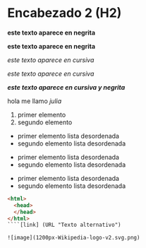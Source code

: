 # Encabezado 2 (H2)

__este texto aparece en negrita__

**este texto aparece en negrita**

_este texto aparece en cursiva_

*este texto aparece en cursiva*

__*este texto aparece en cursiva y negrita*__

hola me llamo _julia_

1. primer elemento    
2. segundo elemento 

* primer elemento lista desordenada
* segundo elemento lista desordenada

- primer elemento lista desordenada
- segundo elemento lista desordenada

+ primer elemento lista desordenada
+ segundo elemento lista desordenada

```html
<html>
  <head>
  </head>
</html>
````[link] (URL "Texto alternativo")

![image](1200px-Wikipedia-logo-v2.svg.png)

  
    
